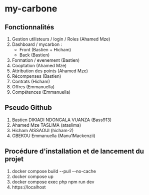 # my-carbone

## Fonctionnalités 

1. Gestion utilisteurs / login / Roles (Ahamed Mze)
2. Dashboard / mycarbon :
   - Front (Bastien + Hicham)
   - Back (Bastien)
3. Formation / evenement (Bastien)
4. Cooptation (Ahamed Mze)
5. Attribution des points (Ahamed Mze)
5. Récompenses (Bastien)
6. Contrats (Hicham)
7. Offres (Emmanuella)
8. Compétences (Emmanuella)

## Pseudo Github

1. Bastien DIKIADI NDONGALA VUANZA (Bass913)
2. Ahamed Mze TASLIMA (ataslima)
3. Hicham AISSAOUI (hicham-2)
4. GBEKOU Emmanuella (Manu1Mackenzii)

## Procédure d'installation et de lancement du projet

1. docker compose build --pull --no-cache
2. docker compose up
3. docker compose exec php npm run dev
4. https://localhost